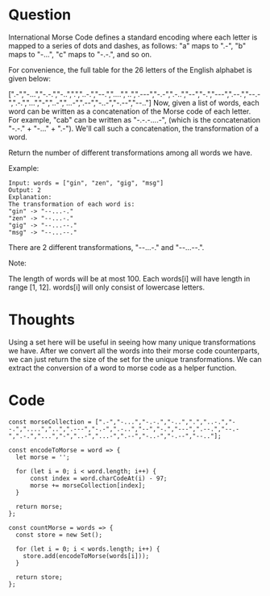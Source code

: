 # Question

International Morse Code defines a standard encoding where each letter is mapped to a series of dots and dashes, as follows: "a" maps to ".-", "b" maps to "-...", "c" maps to "-.-.", and so on.

For convenience, the full table for the 26 letters of the English alphabet is given below:

[".-","-...","-.-.","-..",".","..-.","--.","....","..",".---","-.-",".-..","--","-.","---",".--.","--.-",".-.","...","-","..-","...-",".--","-..-","-.--","--.."]
Now, given a list of words, each word can be written as a concatenation of the Morse code of each letter. For example, "cab" can be written as "-.-.-....-", (which is the concatenation "-.-." + "-..." + ".-"). We'll call such a concatenation, the transformation of a word.

Return the number of different transformations among all words we have.

Example:

```
Input: words = ["gin", "zen", "gig", "msg"]
Output: 2
Explanation: 
The transformation of each word is:
"gin" -> "--...-."
"zen" -> "--...-."
"gig" -> "--...--."
"msg" -> "--...--."
```

There are 2 different transformations, "--...-." and "--...--.".
 

Note:

The length of words will be at most 100.
Each words[i] will have length in range [1, 12].
words[i] will only consist of lowercase letters.

# Thoughts
Using a set here will be useful in seeing how many unique transformations we have. After we convert all the words into their morse code counterparts, we can just return the size of the set for the unique transformations. We can extract the conversion of a word to morse code as a helper function.

# Code

```JS
const morseCollection = [".-","-...","-.-.","-..",".","..-.","--.","....","..",".---","-.-",".-..","--","-.","---",".--.","--.-",".-.","...","-","..-","...-",".--","-..-","-.--","--.."];

const encodeToMorse = word => {
  let morse = '';

  for (let i = 0; i < word.length; i++) {
      const index = word.charCodeAt(i) - 97;
      morse += morseCollection[index];
  }

  return morse;
};

const countMorse = words => {
  const store = new Set();

  for (let i = 0; i < words.length; i++) {
    store.add(encodeToMorse(words[i]));
  }

  return store;
};
```